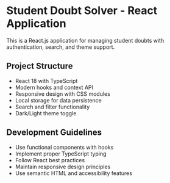 # Student Doubt Solver - React Application

This is a React.js application for managing student doubts with authentication, search, and theme support.

## Project Structure
- React 18 with TypeScript
- Modern hooks and context API
- Responsive design with CSS modules
- Local storage for data persistence
- Search and filter functionality
- Dark/Light theme toggle

## Development Guidelines
- Use functional components with hooks
- Implement proper TypeScript typing
- Follow React best practices
- Maintain responsive design principles
- Use semantic HTML and accessibility features